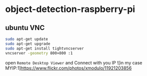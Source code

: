 # object-detection-raspberry-pi

## ubuntu VNC
``` bash
sudo apt-get update
sudo apt-get upgrade
sudo apt-get install tightvncserver
vncserver -geometry 800×800 :1
```
open `Remote Desktop Viewer` and Connect with you IP
![in my case MYIP:1]https://www.flickr.com/photos/xmodulo/11921203856

